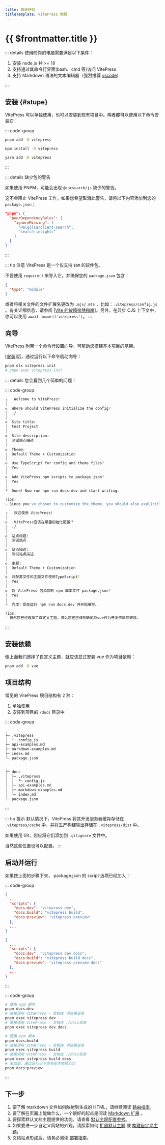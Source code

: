 ```yaml
---
title: 快速开始
titleTemplate: VitePress 教程
---
```


# {{ $frontmatter.title }}

::: details 使用前你的电脑需要满足以下条件：

1. 安装 node.js 并 >= 18
2. 支持通过其命令行界面(bash、cmd 等)访问 VitePress
3. 支持 Markdown 语法的文本编辑器（强烈推荐 [vscode](/other/vscode/)）

:::

## 安装 {#stupe}

VitePress 可以单独使用，也可以安装到现有项目中。两者都可以使用以下命令安装它：

::: code-group

```bash [pnpm]
pnpm add -D vitepress
```

```bash [npm]
npm install -D vitepress
```

```bash [yarn]
yarn add -D vitepress
```

:::

::: details 缺少包的警告

如果使用 PNPM，可能会出现 `@docsearch/js` 缺少的警告。

这不会阻止 VitePress 工作。如果您希望取消此警告，请将以下内容添加到您的 `package.json`：

```json
"pnpm": {
  "peerDependencyRules": {
    "ignoreMissing": [
      "@algolia/client-search",
      "search-insights"
    ]
  }
}
```

:::

::: tip 注意
VitePress 是一个仅支持 `ESM` 的软件包。

不要使用 `require()` 来导入它，并确保您的 `package.json` 包含：

```json
{
  "type": "module"
}
```

或者将相关文件的文件扩展名更改为 `.mjs/.mts` ，比如：`.vitepress/config.js` 。有关详细信息，请参阅 [[Vite 的故障排除指南]](http://vitejs.dev/guide/troubleshooting.html#this-package-is-esm-only)。另外，在异步 CJS 上下文中，你可以使用 `await import('vitepress')`。
:::

## 向导

VitePress 附带一个命令行设置向导，可帮助您搭建基本项目的基架。

[[安装]](#stupe)后，通过运行以下命令启动向导：

```bash
pnpm dlx vitepress init
# pnpm exec vitepress init
```

::: details 您会看到几个简单的问题：

::: code-group

```bash [英文]
┌   Welcome to VitePress!
│
◇  Where should VitePress initialize the config?
│  ./
│
◇  Site title:
│  test Project
│
◇  Site description:
│  测试站点描述
│
◇  Theme:
│  Default Theme + Customization
│
◇  Use TypeScript for config and theme files?
│  Yes
│
◇  Add VitePress npm scripts to package.json?
│  Yes
│
└  Done! Now run npm run docs:dev and start writing.

Tips:
- Since you've chosen to customize the theme, you should also explicitly install vue as a dev dependency.
```

```bash [中文]
┌   欢迎使用 VitePress!
│
◇   VitePress应该在哪里初始化配置？
│  ./
│
◇  站点标题:
│  测试站点
│
◇  站点描述:
│  测试站点描述
│
◇  主题:
│  Default Theme + Customization
│
◇  对配置文件和主题文件使用TypeScript?
│  Yes
│
◇  将 VitePress 包添加到 npm 脚本文件 package.json?
│  Yes
│
└  完成！现在运行 npm run docs:dev 并开始编写。

Tips:
- 既然您已经选择了自定义主题，那么您还应该明确地将vue作为开发依赖项安装。
```

:::

## 安装依赖

像上面我们选择了自定义主题，就应该显式安装 vue 作为项目依赖：

```bash
pnpm add -D vue
```

## 项目结构

常见的 VitePress 项目结构有 2 种：

1. 单独使用
2. 安装到项目的 `/docs` 目录中

::: code-group

```bash [独立项目]
.
├─ .vitepress
│  └─ config.js
├─ api-examples.md
├─ markdown-examples.md
├─ index.md
└─ package.json

```

```bash [docs目录]
.
├─ docs
│  ├─ .vitepress
│  │  └─ config.js
│  ├─ api-examples.md
│  ├─ markdown-examples.md
│  └─ index.md
└─ package.json

```

:::

::: tip 提示
默认情况下，VitePress 将其开发服务器缓存存储在 `.vitepress/cache` 中，并将生产构建输出存储在 `.vitepress/dist` 中。

如果使用 Git，则应将它们添加到 `.gitignore` 文件中。

当然这些位置也可以配置。
:::

## 启动并运行

如果按上面的步骤下来， package.json 的 script 选项已经加入：

::: code-group

```json [项目根目录]
{
  ...
  "scripts": {
    "docs:dev": "vitepress dev",
    "docs:build": "vitepress build",
    "docs:preview": "vitepress preview"
  },
  ...
}
```

```json [./docs目录]
{
  ...
  "scripts": {
    "docs:dev": "vitepress dev docs",
    "docs:build": "vitepress build docs",
    "docs:preview": "vitepress preview docs"
  },
  ...
}
```

:::

::: code-group

```bash [开发环境]
# 使用 npm 脚本
pnpm docs:dev
# 直接调用 VitePress - 文档在 项目根目录
pnpm exec vitepress dev
# 直接调用 VitePress - 文档在 ./docs目录
pnpm exec vitepress dev docs
```

```bash [构建打包]
# 使用 npm 脚本
pnpm docs:build
# 直接调用 VitePress - 文档在 项目根目录
pnpm exec vitepress build
# 直接调用 VitePress - 文档在 ./docs目录
pnpm exec vitepress build docs
# 生成后，通过运行以下命令在本地预览它
pnpm docs:preview
```

:::

## 下一步

1. 要了解 markdown 文件如何映射到生成的 HTML，请继续阅读 [路由指南](/other/vitepress/route)。
2. 要了解在页面上能做什么，一个很好的起点是阅读 [Markdown 扩展](/other/vitepress/md) 。
3. 要探索默认文档主题提供的功能，请查看 [默认主题配置参考](/other/vitepress/default-theme)。
4. 如果要进一步自定义网站的外观，请探索如何 [扩展默认主题](https://vitepress.dev/guide/extending-default-theme) 或 [构建自定义主题](https://vitepress.dev/guide/custom-theme)。
5. 文档站点形成后，请务必阅读 [部署指南](/other/vitepress/deploy)。
